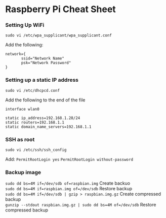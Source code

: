# Raspberry Pi Cheat Sheet

### Setting Up WiFi

`sudo vi /etc/wpa_supplicant/wpa_supplicant.conf`

Add the following:

```
network={
       ssid="Network Name"
       psk="Network Password"
}
```

### Setting up a static IP address

`sudo vi /etc/dhcpcd.conf`

Add the following to the end of the file

```
interface wlan0

static ip_address=192.168.1.28/24
static routers=192.168.1.1
static domain_name_servers=192.168.1.1
```

### SSH as root

`sudo vi /etc/ssh/ssh_config`

Add:
`PermitRootLogin yes`
`PermitRootLogin without-password`

### Backup image
`sudo dd bs=4M if=/dev/sdb of=raspbian.img` Create backuo <br />
`sudo dd bs=4M if=raspbian.img of=/dev/sdb` Restore backup <br />
`sudo dd bs=4M if=/dev/sdb | gzip > raspbian.img.gz` Create compressed backup <br />
`gunzip --stdout raspbian.img.gz | sudo dd bs=4M of=/dev/sdb` Restore compressed backup <br />
